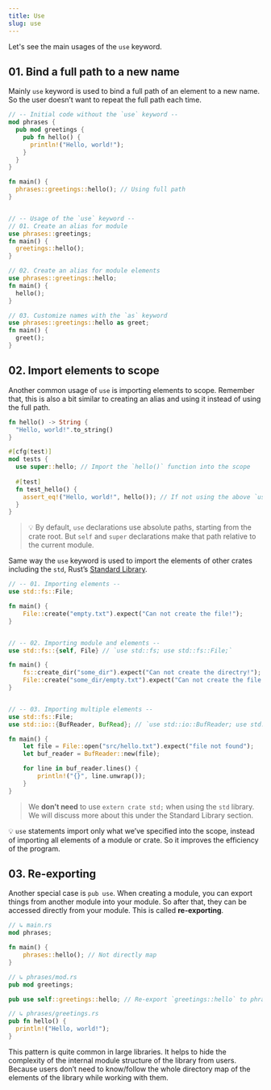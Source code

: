 ```yaml
---
title: Use
slug: use
---
```


Let's see the main usages of the `use` keyword.


## 01. Bind a full path to a new name

Mainly `use` keyword is used to bind a full path of an element to a new name. So the user doesn’t want to repeat the full path each time.

```rust
// -- Initial code without the `use` keyword --
mod phrases { 
  pub mod greetings { 
    pub fn hello() { 
      println!("Hello, world!");
    }
  }
}

fn main() { 
  phrases::greetings::hello(); // Using full path
}


// -- Usage of the `use` keyword --
// 01. Create an alias for module
use phrases::greetings;
fn main() { 
  greetings::hello();
}

// 02. Create an alias for module elements
use phrases::greetings::hello;
fn main() { 
  hello();
}

// 03. Customize names with the `as` keyword
use phrases::greetings::hello as greet;
fn main() { 
  greet();
}
```


## 02. Import elements to scope

Another common usage of `use` is importing elements to scope. Remember that, this is also a bit similar to creating an alias and using it instead of using the full path.

```rust
fn hello() -> String {
  "Hello, world!".to_string()
}

#[cfg(test)]
mod tests {
  use super::hello; // Import the `hello()` function into the scope
    
  #[test]
  fn test_hello() {
    assert_eq!("Hello, world!", hello()); // If not using the above `use` statement, we can run same via `super::hello()`
  }
}
```

> 💡 By default, `use` declarations use absolute paths, starting from the crate root. But `self` and `super` declarations make that path relative to the current module.

Same way the `use` keyword is used to import the elements of other crates including the `std`, Rust’s [Standard Library](https://github.com/rust-lang/rust/tree/master/src/libstd).

```rust
// -- 01. Importing elements --
use std::fs::File;

fn main() {
    File::create("empty.txt").expect("Can not create the file!");
}


// -- 02. Importing module and elements --
use std::fs::{self, File} // `use std::fs; use std::fs::File;`

fn main() {
    fs::create_dir("some_dir").expect("Can not create the directry!");
    File::create("some_dir/empty.txt").expect("Can not create the file!");
}


// -- 03. Importing multiple elements --
use std::fs::File;
use std::io::{BufReader, BufRead}; // `use std::io::BufReader; use std::io::BufRead;`

fn main() {
    let file = File::open("src/hello.txt").expect("file not found");
    let buf_reader = BufReader::new(file);

    for line in buf_reader.lines() {
        println!("{}", line.unwrap());
    }
}
```

> We **don’t need** to use `extern crate std;` when using the `std` library. We will discuss more about this under the Standard Library section.

💡 `use` statements import only what we’ve specified into the scope, instead of importing all elements of a module or crate. So it improves the efficiency of the program.


## 03. Re-exporting

Another special case is `pub use`. When creating a module, you can export things from another module into your module. So after that, they can be accessed directly from your module. This is called **re-exporting**.

```rust
// ↳ main.rs
mod phrases;

fn main() {
    phrases::hello(); // Not directly map
}

// ↳ phrases/mod.rs
pub mod greetings;

pub use self::greetings::hello; // Re-export `greetings::hello` to phrases

// ↳ phrases/greetings.rs
pub fn hello() {
  println!("Hello, world!");
}
```

This pattern is quite common in large libraries. It helps to hide the complexity of the internal module structure of the library from users. Because users don’t need to know/follow the whole directory map of the elements of the library while working with them.
